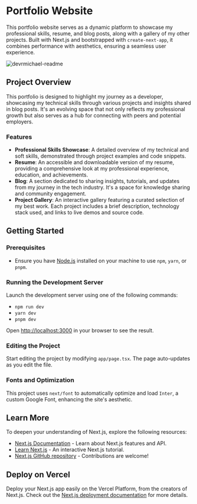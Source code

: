 # Portfolio Website

This portfolio website serves as a dynamic platform to showcase my professional skills, resume, and blog posts, along with a gallery of my other projects. Built with Next.js and bootstrapped with `create-next-app`, it combines performance with aesthetics, ensuring a seamless user experience.

![devrmichael-readme](https://github.com/DevrMichael/devrmichael-blog/assets/88589247/32217753-1be1-4c1d-b117-f20b7f5db66e)


## Project Overview

This portfolio is designed to highlight my journey as a developer, showcasing my technical skills through various projects and insights shared in blog posts. It's an evolving space that not only reflects my professional growth but also serves as a hub for connecting with peers and potential employers.

### Features

- **Professional Skills Showcase**: A detailed overview of my technical and soft skills, demonstrated through project examples and code snippets.
- **Resume**: An accessible and downloadable version of my resume, providing a comprehensive look at my professional experience, education, and achievements.
- **Blog**: A section dedicated to sharing insights, tutorials, and updates from my journey in the tech industry. It's a space for knowledge sharing and community engagement.
- **Project Gallery**: An interactive gallery featuring a curated selection of my best work. Each project includes a brief description, technology stack used, and links to live demos and source code.

## Getting Started

### Prerequisites

- Ensure you have [Node.js](https://nodejs.org/) installed on your machine to use `npm`, `yarn`, or `pnpm`.

### Running the Development Server

Launch the development server using one of the following commands:

- `npm run dev`
- `yarn dev`
- `pnpm dev`

Open [http://localhost:3000](http://localhost:3000) in your browser to see the result.

### Editing the Project

Start editing the project by modifying `app/page.tsx`. The page auto-updates as you edit the file.

### Fonts and Optimization

This project uses `next/font` to automatically optimize and load `Inter`, a custom Google Font, enhancing the site's aesthetic.

## Learn More

To deepen your understanding of Next.js, explore the following resources:

- [Next.js Documentation](https://nextjs.org/docs) - Learn about Next.js features and API.
- [Learn Next.js](https://nextjs.org/learn) - An interactive Next.js tutorial.
- [Next.js GitHub repository](https://github.com/vercel/next.js/) - Contributions are welcome!

## Deploy on Vercel

Deploy your Next.js app easily on the Vercel Platform, from the creators of Next.js. Check out the [Next.js deployment documentation](https://nextjs.org/docs/deployment) for more details.
